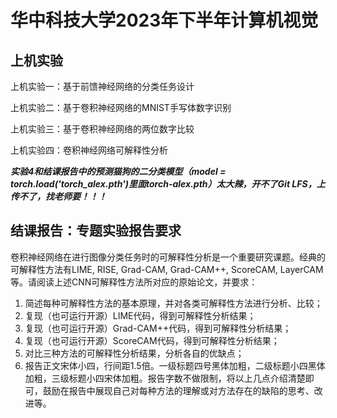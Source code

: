# 华中科技大学2023年下半年计算机视觉

## 上机实验

上机实验一：基于前馈神经网络的分类任务设计

上机实验二：基于卷积神经网络的MNIST手写体数字识别

上机实验三：基于卷积神经网络的两位数字比较

上机实验四：卷积神经网络可解释性分析

***实验4和结课报告中的预测猫狗的二分类模型（model = torch.load('torch_alex.pth')里面torch-alex.pth）太大辣，开不了Git LFS，上传不了，找老师要！！！***

## 结课报告：专题实验报告要求

卷积神经网络在进行图像分类任务时的可解释性分析是一个重要研究课题。经典的可解释性方法有LIME, RISE, Grad-CAM, Grad-CAM++, ScoreCAM, LayerCAM等。请阅读上述CNN可解释性方法所对应的原始论文，并要求：

1. 简述每种可解释性方法的基本原理，并对各类可解释性方法进行分析、比较；
2. 复现（也可运行开源）LIME代码，得到可解释性分析结果；
3. 复现（也可运行开源）Grad-CAM++代码，得到可解释性分析结果；
4. 复现（也可运行开源）ScoreCAM代码，得到可解释性分析结果；
5. 对比三种方法的可解释性分析结果，分析各自的优缺点；
6. 报告正文宋体小四，行间距1.5倍。一级标题四号黑体加粗，二级标题小四黑体加粗，三级标题小四宋体加粗。报告字数不做限制，将以上几点介绍清楚即可，鼓励在报告中展现自己对每种方法的理解或对方法存在的缺陷的思考、改进等。
